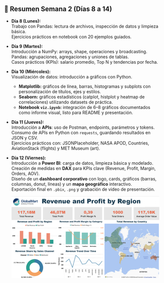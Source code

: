 ## 📅 Resumen Semana 2 (Días 8 a 14)

- **Día 8 (Lunes):**  
  Trabajo con Pandas: lectura de archivos, inspección de datos y limpieza básica.  
  Ejercicios prácticos en notebook con 20 ejemplos guiados.  

- **Día 9 (Martes):**  
  Introducción a NumPy: arrays, shape, operaciones y broadcasting.  
  Pandas: agrupaciones, agregaciones y uniones de tablas.  
  Casos prácticos (KPIs): salario promedio, Top N y tendencias por fecha.  

- **Día 10 (Miércoles):**  
  Visualización de datos: introducción a gráficos con Python.  
  - **Matplotlib:** gráficos de línea, barras, histogramas y subplots con personalización de títulos, ejes y estilos.  
  - **Seaborn:** gráficos estadísticos (catplot, histplot y heatmap de correlaciones) utilizando datasets de práctica.  
  - **Notebook `viz.ipynb`:** integración de 6–8 gráficos documentados como informe visual, listo para README y presentación.  

- **Día 11 (Jueves):**  
  Introducción a **APIs**: uso de Postman, endpoints, parámetros y tokens.  
  Consumo de APIs en Python con `requests`, guardando resultados en JSON y CSV.  
  Ejercicios prácticos con: JSONPlaceholder, NASA APOD, Countries, AviationStack (flights) y MET Museum (art).

- **Día 12 (Viernes):**  
  Introducción a **Power BI**: carga de datos, limpieza básica y modelado.  
  Creación de medidas en **DAX** para KPIs clave (Revenue, Profit, Margin, Orders, AOV).  
  Diseño de un **dashboard corporativo** con logo, cards, gráficos (barras, columnas, donut, líneas) y un **mapa geográfico** interactivo.  
  Exportación final en `.pbix`, `.png` y grabación de video de presentación.

  ![Dashboard Preview](./day12/B2-B3/revenueandprofit_by_region.png)

